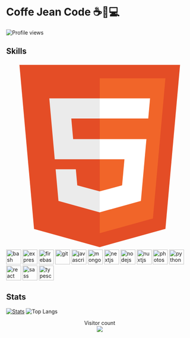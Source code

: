 # Coffe Jean Code ☕👖💻

![Profile views](https://gpvc.arturio.dev/CoffeJeanCode)

<!-- Skill -->

## Skills

<p align="left">
   <svg viewBox="0 0 128 128">
      <path fill="#E44D26" d="M19.037 113.876l-10.005-112.215h109.936l-10.016 112.198-45.019 12.48z"></path><path fill="#F16529" d="M64 116.8l36.378-10.086 8.559-95.878h-44.937z"></path><path fill="#EBEBEB" d="M64 52.455h-18.212l-1.258-14.094h19.47v-13.762h-34.511l.33 3.692 3.382 37.927h30.799zM64 88.198l-.061.017-15.327-4.14-.979-10.975h-13.817l1.928 21.609 28.193 7.826.063-.017z"></path><path fill="#fff" d="M63.952 52.455v13.763h16.947l-1.597 17.849-15.35 4.143v14.319l28.215-7.82.207-2.325 3.234-36.233.335-3.696h-3.708zM63.952 24.599v13.762h33.244l.276-3.092.628-6.978.329-3.692z"></path>
   </svg>
   <img src="https://www.vectorlogo.zone/logos/gnu_bash/gnu_bash-icon.svg" alt="bash" width="40" height="40"/>
   <img src="https://devicons.github.io/devicon/devicon.git/icons/express/express-original-wordmark.svg" alt="express" width="40" height="40"/> 
   <img src="https://www.vectorlogo.zone/logos/firebase/firebase-icon.svg" alt="firebase" width="40" height="40"/>
   <img src="https://www.vectorlogo.zone/logos/git-scm/git-scm-icon.svg" alt="git" width="40" height="40"/>
   <img src="https://devicons.github.io/devicon/devicon.git/icons/javascript/javascript-original.svg" alt="javascript" width="40" height="40"/>
   <img src="https://devicons.github.io/devicon/devicon.git/icons/mongodb/mongodb-original-wordmark.svg" alt="mongodb" width="40" height="40"/> 
   <img src="https://cdn.worldvectorlogo.com/logos/nextjs-3.svg" alt="nextjs" width="40" height="40"/>
   <img src="https://devicons.github.io/devicon/devicon.git/icons/nodejs/nodejs-original-wordmark.svg" alt="nodejs" width="40" height="40"/>
   <img src="https://www.vectorlogo.zone/logos/nuxtjs/nuxtjs-icon.svg" alt="nuxtjs" width="40" height="40"/>
   <img src="https://devicons.github.io/devicon/devicon.git/icons/photoshop/photoshop-plain.svg" alt="photoshop" width="40" height="40"/>
   <img src="https://devicons.github.io/devicon/devicon.git/icons/python/python-original.svg" alt="python" width="40" height="40"/>
   <img src="https://devicons.github.io/devicon/devicon.git/icons/react/react-original-wordmark.svg" alt="react" width="40" height="40"/>
   <img src="https://devicons.github.io/devicon/devicon.git/icons/sass/sass-original.svg" alt="sass" width="40" height="40"/>
   <img src="https://devicons.github.io/devicon/devicon.git/icons/typescript/typescript-original.svg" alt="typescript" width="40" height="40"/>
<br>
<!-- Image -->

<!-- Stats -->

## Stats

[![Stats](https://github-readme-stats.vercel.app/api?username=CoffeJeanCode)](https://github.com/anuraghazra/github-readme-stats)
![Top Langs](https://github-readme-stats.vercel.app/api/top-langs/?username=CoffeJeanCode&layout=compact)

<p align="center">
  Visitor count<br>
  <img src="https://profile-counter.glitch.me/CoffeJeanCode/count.svg" />
</p>

<!-- Presentation -->
